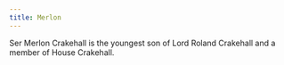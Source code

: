 ```yaml
---
title: Merlon
---
```


Ser Merlon Crakehall is the youngest son of Lord Roland Crakehall and a member of House Crakehall.


